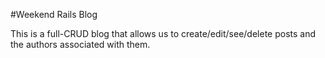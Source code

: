 #Weekend Rails Blog

This is a full-CRUD blog that allows us to create/edit/see/delete posts and the authors associated with them.